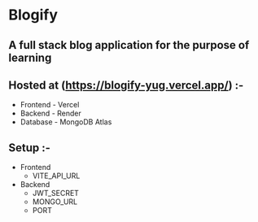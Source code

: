 # Blogify
## A full stack blog application for the purpose of learning

## Hosted at (https://blogify-yug.vercel.app/) :-
- Frontend - Vercel
- Backend - Render
- Database - MongoDB Atlas

## Setup :-
- Frontend
    - VITE_API_URL
- Backend
    - JWT_SECRET
    - MONGO_URL
    - PORT